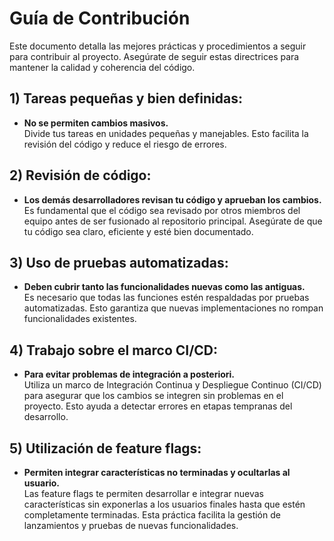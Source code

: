 # Guía de Contribución

Este documento detalla las mejores prácticas y procedimientos a seguir para contribuir al proyecto. Asegúrate de seguir estas directrices para mantener la calidad y coherencia del código.

## 1) Tareas pequeñas y bien definidas:

   - **No se permiten cambios masivos.**  
     Divide tus tareas en unidades pequeñas y manejables. Esto facilita la revisión del código y reduce el riesgo de errores.

## 2) Revisión de código:

   - **Los demás desarrolladores revisan tu código y aprueban los cambios.**  
     Es fundamental que el código sea revisado por otros miembros del equipo antes de ser fusionado al repositorio principal. Asegúrate de que tu código sea claro, eficiente y esté bien documentado.

## 3) Uso de pruebas automatizadas:

   - **Deben cubrir tanto las funcionalidades nuevas como las antiguas.**  
     Es necesario que todas las funciones estén respaldadas por pruebas automatizadas. Esto garantiza que nuevas implementaciones no rompan funcionalidades existentes.

## 4) Trabajo sobre el marco CI/CD:

   - **Para evitar problemas de integración a posteriori.**  
     Utiliza un marco de Integración Continua y Despliegue Continuo (CI/CD) para asegurar que los cambios se integren sin problemas en el proyecto. Esto ayuda a detectar errores en etapas tempranas del desarrollo.

## 5) Utilización de feature flags:

   - **Permiten integrar características no terminadas y ocultarlas al usuario.**  
     Las feature flags te permiten desarrollar e integrar nuevas características sin exponerlas a los usuarios finales hasta que estén completamente terminadas. Esta práctica facilita la gestión de lanzamientos y pruebas de nuevas funcionalidades.
